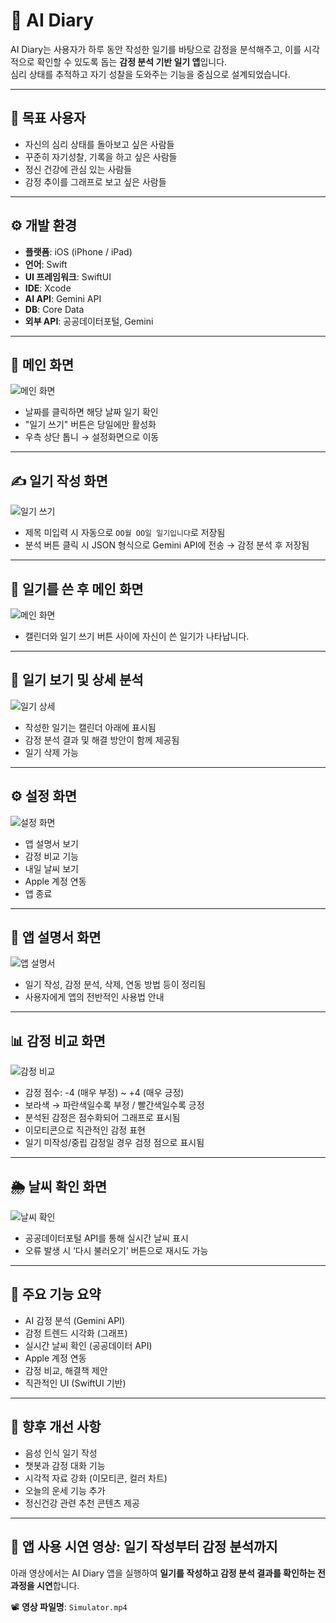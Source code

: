 # 🧠 AI Diary

AI Diary는 사용자가 하루 동안 작성한 일기를 바탕으로 감정을 분석해주고, 이를 시각적으로 확인할 수 있도록 돕는 **감정 분석 기반 일기 앱**입니다.  
심리 상태를 추적하고 자기 성찰을 도와주는 기능을 중심으로 설계되었습니다.

---

## 🎯 목표 사용자

- 자신의 심리 상태를 돌아보고 싶은 사람들  
- 꾸준히 자기성찰, 기록을 하고 싶은 사람들  
- 정신 건강에 관심 있는 사람들  
- 감정 추이를 그래프로 보고 싶은 사람들  

---

## ⚙️ 개발 환경


- **플랫폼**: iOS (iPhone / iPad)  
- **언어**: Swift  
- **UI 프레임워크**: SwiftUI  
- **IDE**: Xcode  
- **AI API**: Gemini API  
- **DB**: Core Data  
- **외부 API**: 공공데이터포털, Gemini  

---


## 📅 메인 화면

![메인 화면](images/main.png)

- 날짜를 클릭하면 해당 날짜 일기 확인  
- "일기 쓰기" 버튼은 당일에만 활성화  
- 우측 상단 톱니 → 설정화면으로 이동

---

## ✍️ 일기 작성 화면

![일기 쓰기](images/write.png)

- 제목 미입력 시 자동으로 `OO월 OO일 일기입니다`로 저장됨  
- 분석 버튼 클릭 시 JSON 형식으로 Gemini API에 전송 → 감정 분석 후 저장됨  

---

## 📅 일기를 쓴 후 메인 화면

![메인 화면](images/main2.png)

- 캘린더와 일기 쓰기 버튼 사이에 자신이 쓴 일기가 나타납니다. 

---

## 📖 일기 보기 및 상세 분석

![일기 상세](images/detail.png)

- 작성한 일기는 캘린더 아래에 표시됨  
- 감정 분석 결과 및 해결 방안이 함께 제공됨  
- 일기 삭제 가능

---

## ⚙️ 설정 화면

![설정 화면](images/setting.png)

- 앱 설명서 보기  
- 감정 비교 기능  
- 내일 날씨 보기  
- Apple 계정 연동  
- 앱 종료

---

## 📘 앱 설명서 화면

![앱 설명서](images/manual.png)

- 일기 작성, 감정 분석, 삭제, 연동 방법 등이 정리됨  
- 사용자에게 앱의 전반적인 사용법 안내

---

## 📊 감정 비교 화면

![감정 비교](images/compare.png)

- 감정 점수: -4 (매우 부정) ~ +4 (매우 긍정)  
- 보라색 → 파란색일수록 부정 / 빨간색일수록 긍정  
- 분석된 감정은 점수화되어 그래프로 표시됨  
- 이모티콘으로 직관적인 감정 표현  
- 일기 미작성/중립 감정일 경우 검정 점으로 표시됨

---

## 🌦️ 날씨 확인 화면

![날씨 확인](images/weather.png)

- 공공데이터포털 API를 통해 실시간 날씨 표시  
- 오류 발생 시 ‘다시 불러오기’ 버튼으로 재시도 가능

---

## 🚀 주요 기능 요약

- AI 감정 분석 (Gemini API)
- 감정 트렌드 시각화 (그래프)
- 실시간 날씨 확인 (공공데이터 API)
- Apple 계정 연동
- 감정 비교, 해결책 제안
- 직관적인 UI (SwiftUI 기반)

---

## 🔮 향후 개선 사항

- 음성 인식 일기 작성  
- 챗봇과 감정 대화 기능  
- 시각적 자료 강화 (이모티콘, 컬러 차트)  
- 오늘의 운세 기능 추가  
- 정신건강 관련 추천 콘텐츠 제공 

---

## 🎥 앱 사용 시연 영상: 일기 작성부터 감정 분석까지

아래 영상에서는 AI Diary 앱을 실행하여 **일기를 작성하고 감정 분석 결과를 확인하는 전 과정을 시연**합니다.

📽️ **영상 파일명**: `Simulator.mp4`
